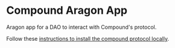 # Compound Aragon App

Aragon app for a DAO to interact with Compound's protocol.

Follow these [instructions to install the compound protocol locally](https://github.com/empowerthedao/compound-aragon-app/tree/master/compound-protocol/README.md).
